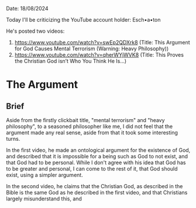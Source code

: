 Date: 18/08/2024

Today I'll be criticizing the YouTube account holder: Esch•a•ton

He's posted two videos:
1. https://www.youtube.com/watch?v=swEp2QDXrk8 (Title: This Argument for God Causes Mental Terrorism (Warning: Heavy Philosophy))
2. https://www.youtube.com/watch?v=qherWYjWVK8 (Title: This Proves the Christian God isn’t Who You Think He Is…)
# The Argument

## Brief
Aside from the firstly clickbait title, "mental terrorism" and "heavy philosophy", to a seasoned philosopher like me, I did not feel that the argument made any real sense, aside from that it took some interesting turns.

In the first video, he made an ontological argument for the existence of God, and described that it is impossible for a being such as God to not exist, and that God had to be personal. While I don't agree with his idea that God has to be greater and personal, I can come to the rest of it, that God should exist, using a simpler argument.

In the second video, he claims that the Christian God, as described in the Bible is the same God as he described in the first video, and that Christians largely misunderstand this, and 